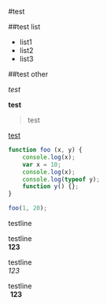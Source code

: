 #test

##test list

- list1
- list2
- list3

##test other

_test_

__test__

> test

[test](http://poppinlp.github.io)

```js
function foo (x, y) {
    console.log(x);
    var x = 10;
    console.log(x);
    console.log(typeof y);
    function y() {};
}

foo(1, 20);
```

testline  

testline  
__123__

testline  
_123_

testline  
![]()
__123__
